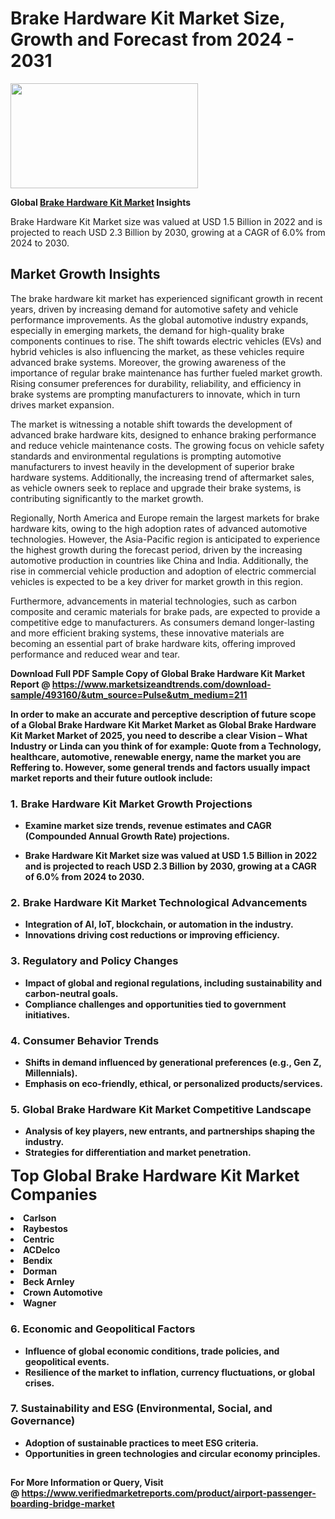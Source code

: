 <H1>Brake Hardware Kit Market Size, Growth and Forecast from 2024 - 2031</H1><img class="aligncenter size-medium wp-image-584254" src="https://thirdeyenews.in/wp-content/uploads/2024/09/Global-Market-Research-300x168.jpeg" alt="" width="300" height="168" /><p><strong>Global&nbsp;<a href="https://www.marketsizeandtrends.com/download-sample/493160/&amp;utm_source=Pulse&amp;utm_medium=211">Brake Hardware Kit Market</a> Insights</strong></p><p>Brake Hardware Kit Market size was valued at USD 1.5 Billion in 2022 and is projected to reach USD 2.3 Billion by 2030, growing at a CAGR of 6.0% from 2024 to 2030.</p><p><h2>Market Growth Insights</h2> <p>The brake hardware kit market has experienced significant growth in recent years, driven by increasing demand for automotive safety and vehicle performance improvements. As the global automotive industry expands, especially in emerging markets, the demand for high-quality brake components continues to rise. The shift towards electric vehicles (EVs) and hybrid vehicles is also influencing the market, as these vehicles require advanced brake systems. Moreover, the growing awareness of the importance of regular brake maintenance has further fueled market growth. Rising consumer preferences for durability, reliability, and efficiency in brake systems are prompting manufacturers to innovate, which in turn drives market expansion.</p> <p><strong></strong></p> <p>The market is witnessing a notable shift towards the development of advanced brake hardware kits, designed to enhance braking performance and reduce vehicle maintenance costs. The growing focus on vehicle safety standards and environmental regulations is prompting automotive manufacturers to invest heavily in the development of superior brake hardware systems. Additionally, the increasing trend of aftermarket sales, as vehicle owners seek to replace and upgrade their brake systems, is contributing significantly to the market growth.</p> <p>Regionally, North America and Europe remain the largest markets for brake hardware kits, owing to the high adoption rates of advanced automotive technologies. However, the Asia-Pacific region is anticipated to experience the highest growth during the forecast period, driven by the increasing automotive production in countries like China and India. Additionally, the rise in commercial vehicle production and adoption of electric commercial vehicles is expected to be a key driver for market growth in this region.</p> <p>Furthermore, advancements in material technologies, such as carbon composite and ceramic materials for brake pads, are expected to provide a competitive edge to manufacturers. As consumers demand longer-lasting and more efficient braking systems, these innovative materials are becoming an essential part of brake hardware kits, offering improved performance and reduced wear and tear.</p> <p><strong></p><p><span class=""><strong>Download Full PDF Sample Copy of Global Brake Hardware Kit Market Report</strong> @ <a href="https://www.marketsizeandtrends.com/download-sample/493160/&amp;utm_source=Pulse&amp;utm_medium=211" target="_blank">https://www.marketsizeandtrends.com/download-sample/493160/&amp;utm_source=Pulse&amp;utm_medium=211</a></span></p><p>In order to make an accurate and perceptive description of future scope of a Global&nbsp;Brake Hardware Kit Market Market as Global&nbsp;Brake Hardware Kit Market Market of 2025, you need to describe a clear Vision &ndash; What Industry or Linda can you think of for example: Quote from a Technology, healthcare, automotive, renewable energy, name the market you are Reffering to. However, some general trends and factors usually impact market reports and their future outlook include:</p><h3>1.&nbsp;<strong>Brake Hardware Kit Market Growth Projections</strong></h3><ul><li>Examine market size trends, revenue estimates and CAGR (Compounded Annual Growth Rate) projections.</li><li><p>Brake Hardware Kit Market size was valued at USD 1.5 Billion in 2022 and is projected to reach USD 2.3 Billion by 2030, growing at a CAGR of 6.0% from 2024 to 2030.</p></li></ul><h3>2.&nbsp;<strong>Brake Hardware Kit Market Technological Advancements</strong></h3><ul><li>Integration of AI, IoT, blockchain, or automation in the industry.</li><li>Innovations driving cost reductions or improving efficiency.</li></ul><h3>3.&nbsp;<strong>Regulatory and Policy Changes</strong></h3><ul><li>Impact of global and regional regulations, including sustainability and carbon-neutral goals.</li><li>Compliance challenges and opportunities tied to government initiatives.</li></ul><h3>4.&nbsp;<strong>Consumer Behavior Trends</strong></h3><ul><li>Shifts in demand influenced by generational preferences (e.g., Gen Z, Millennials).</li><li>Emphasis on eco-friendly, ethical, or personalized products/services.</li></ul><h3>5.&nbsp;<strong>Global Brake Hardware Kit Market Competitive Landscape</strong></h3><ul><li>Analysis of key players, new entrants, and partnerships shaping the industry.</li><li>Strategies for differentiation and market penetration.</li></ul><p data-pm-slice="1 1 []"><span style="color: inherit; font-family: inherit; font-size: 25px;">Top Global Brake Hardware Kit Market Companies</span></p><div class="" data-test-id=""><p><li>Carlson</li><li> Raybestos</li><li> Centric</li><li> ACDelco</li><li> Bendix</li><li> Dorman</li><li> Beck Arnley</li><li> Crown Automotive</li><li> Wagner</li></p></div><h3>6.&nbsp;<strong>Economic and Geopolitical Factors</strong></h3><ul><li>Influence of global economic conditions, trade policies, and geopolitical events.</li><li>Resilience of the market to inflation, currency fluctuations, or global crises.</li></ul><h3>7.&nbsp;<strong>Sustainability and ESG (Environmental, Social, and Governance)</strong></h3><ul><li>Adoption of sustainable practices to meet ESG criteria.</li><li>Opportunities in green technologies and circular economy principles.</li></ul><h2><strong style="font-size: 14px;">For More Information or Query, Visit @&nbsp;</strong><a style="background-color: #ffffff; font-size: 14px;" href="https://www.marketsizeandtrends.com/report/brake-hardware-kit-market/" target="_blank">https://www.verifiedmarketreports.com/product/airport-passenger-boarding-bridge-market</a></h2>
